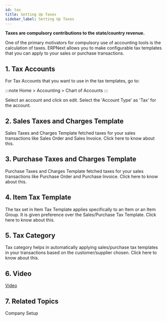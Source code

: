 ```yaml
---
id: tax
title: Setting Up Taxes
sidebar_label: Setting Up Taxes
---
```


**Taxes are compulsory contributions to the state/country revenue.**

One of the primary motivators for compulsory use of accounting tools is the calculation of taxes. ERPNext allows you to make configurable tax templates that you can apply to your sales or purchase transactions.

## 1. Tax Accounts

For Tax Accounts that you want to use in the tax templates, go to:

:::note
Home > Accounting > Chart of Accounts
:::

Select an account and click on edit. Select the 'Account Type' as 'Tax' for the account.

## 2. Sales Taxes and Charges Template

Sales Taxes and Charges Template fetched taxes for your sales transactions like Sales Order and Sales Invoice. Click here to know about this.

## 3. Purchase Taxes and Charges Template

Purchase Taxes and Charges Template fetched taxes for your sales transactions like Purchase Order and Purchase Invoice. Click here to know about this.

## 4. Item Tax Template

The tax set in Item Tax Template applies specifically to an Item or an Item Group. It is given preference over the Sales/Purchase Tax Template. Click here to know about this.

## 5. Tax Category

Tax category helps in automatically applying sales/purchase tax templates in your transactions based on the customer/supplier chosen. Click here to know about this.

## 6. Video

[Video](https://www.youtube.com/watch?v=a8Eh4zLIrkU&feature=emb_logo)

## 7. Related Topics

Company Setup
